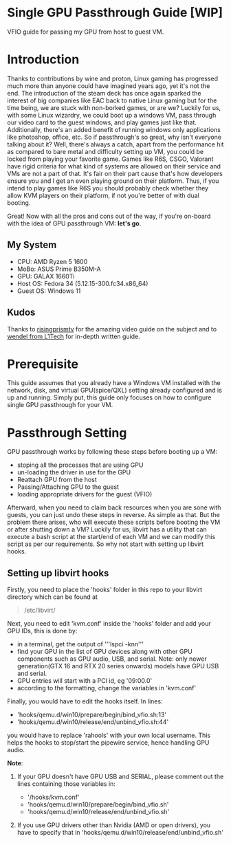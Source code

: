 # Single GPU Passthrough Guide [WIP]
VFIO guide for passing my GPU from host to guest VM.

# Introduction
Thanks to contributions by wine and proton, Linux gaming has progressed much more than anyone could have imagined years ago, yet it's not the end. The introduction of the steam deck has once again sparked the interest of big companies like EAC back to native Linux gaming but for the time being, we are stuck with non-borked games, or are we? Luckily for us, with some Linux wizardry, we could boot up a windows VM, pass through our video card to the guest windows, and play games just like that. Additionally, there's an added benefit of running windows only applications like photoshop, office, etc. So if passthrough's so great, why isn't everyone talking about it? Well, there's always a catch, apart from the performance hit as compared to bare metal and difficulty setting up VM, you could be locked from playing your favorite game. Games like R6S, CSGO, Valorant have rigid criteria for what kind of systems are allowed on their service and VMs are not a part of that. It's fair on their part cause that's how developers ensure you and I get an even playing ground on their platform. Thus, if you intend to play games like R6S you should probably check whether they allow KVM players on their platform, if not you're better of with dual booting.

Great! Now with all the pros and cons out of the way, if you're on-board with the idea of GPU passthrough VM: **let's go**.

## My System
- CPU: AMD Ryzen 5 1600
- MoBo: ASUS Prime B350M-A
- GPU: GALAX 1660Ti
- Host OS: Fedora 34 (5.12.15-300.fc34.x86_64)
- Guest OS: Windows 11

## Kudos
Thanks to [risingprismtv](https://youtu.be/3BxAaaRDEEw) for the amazing video guide on the subject and to [wendel from L1Tech](https://forum.level1techs.com/t/fedora-33-ultimiate-vfio-guide-for-2020-2021-wip/163814) for in-depth written guide.

# Prerequisite
This guide assumes that you already have a Windows VM installed with the network, disk, and virtual GPU(spice/QXL) setting already configured and is up and running. Simply put, this guide only focuses on how to configure single GPU passthrough for your VM.

# Passthrough Setting
GPU passthrough works by following these steps before booting up a VM:
- stoping all the processes that are using GPU
- un-loading the driver in use for the GPU
- Reattach GPU from the host
- Passing/Attaching GPU to the guest
- loading appropriate drivers for the guest (VFIO)

Afterward, when you need to claim back resources when you are sone with guests, you can just undo these steps in reverse. As simple as that. But the problem there arises, who will execute these scripts before booting the VM or after shutting down a VM? Luckily for us, libvirt has a utility that can execute a bash script at the start/end of each VM and we can modify this script as per our requirements. So why not start with setting up libvirt hooks.

## Setting up libvirt hooks
Firstly, you need to place the 'hooks' folder in this repo to your libvirt directory which can be found at
> /etc/libvirt/

Next, you need to edit 'kvm.conf' inside the 'hooks' folder and add your GPU IDs, this is done by:
- in a terminal, get the output of '''lspci -knn'''
- find your GPU in the list of GPU devices along with other GPU components such as GPU audio, USB, and serial. Note: only newer generation(GTX 16 and RTX 20 series onwards) models have GPU USB and serial.
- GPU entries will start with a PCI id, eg '09:00.0'
- according to the formatting, change the variables in 'kvm.conf' 

Finally, you would have to edit the hooks itself. In lines:
- 'hooks/qemu.d/win10/prepare/begin/bind_vfio.sh:13'
- 'hooks/qemu.d/win10/release/end/unbind_vfio.sh:44'

you would have to replace 'rahools' with your own local username. This helps the hooks to stop/start the pipewire service, hence handling GPU audio.

**Note**: 
1. If your GPU doesn't have GPU USB and SERIAL, please comment out the lines containing those variables in: 
   - '/hooks/kvm.conf'
   - 'hooks/qemu.d/win10/prepare/begin/bind_vfio.sh'
   - 'hooks/qemu.d/win10/release/end/unbind_vfio.sh'

2. If you use GPU drivers other than Nvidia (AMD or open drivers), you have to specify that in 'hooks/qemu.d/win10/release/end/unbind_vfio.sh'

